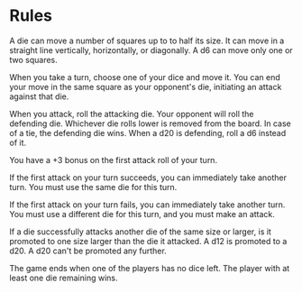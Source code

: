 # Rules

A die can move a number of squares up to to half its size. It can move in a straight line vertically, horizontally, or diagonally. A d6 can move only one or two squares.

When you take a turn, choose one of your dice and move it. You can end your move in the same square as your opponent's die, initiating an attack against that die.

When you attack, roll the attacking die. Your opponent will roll the defending die. Whichever die rolls lower is removed from the board. In case of a tie, the defending die wins. When a d20 is defending, roll a d6 instead of it.

You have a +3 bonus on the first attack roll of your turn.

If the first attack on your turn succeeds, you can immediately take another turn. You must use the same die for this turn.

If the first attack on your turn fails, you can immediately take another turn. You must use a different die for this turn, and you must make an attack.

If a die successfully attacks another die of the same size or larger, is it promoted to one size larger than the die it attacked. A d12 is promoted to a d20. A d20 can't be promoted any further.

The game ends when one of the players has no dice left. The player with at least one die remaining wins.